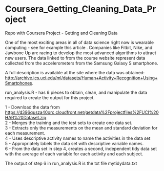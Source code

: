 # Coursera_Getting_Cleaning_Data_Project

Repo with Coursera Project - Getting and Cleaning Data


One of the most exciting areas in all of data science right now is wearable computing - see for example this article . 
Companies like Fitbit, Nike, and Jawbone Up are racing to develop the most advanced algorithms to attract new users. 
The data linked to from the course website represent data collected from the accelerometers from the Samsung Galaxy S 
smartphone.

A full description is available at the site where the data was obtained: http://archive.ics.uci.edu/ml/datasets/Human+Activity+Recognition+Using+Smartphones.

run_analysis.R - has 6 pieces to obtain, clean, and manipulate the data required to create the output for this project. 

1 - Download the data from https://d396qusza40orc.cloudfront.net/getdata%2Fprojectfiles%2FUCI%20HAR%20Dataset.zip  
2 - Merges the training and the test sets to create one data set.  
3 - Extracts only the measurements on the mean and standard deviation for each measurement.  
4 - Uses descriptive activity names to name the activities in the data set  
5 - Appropriately labels the data set with descriptive variable names.  
6 - From the data set in step 4, creates a second, independent tidy data set with the average of each variable for each activity and each subject.  

The output of step 6 in run_analysis.R is the txt file mytidydata.txt 
